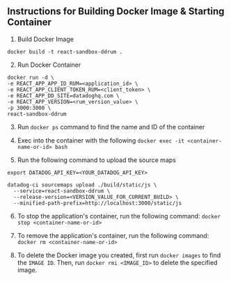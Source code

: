 ## Instructions for Building Docker Image & Starting Container

1. Build Docker Image
```
docker build -t react-sandbox-ddrum .
```

2. Run Docker Container
```
docker run -d \
-e REACT_APP_APP_ID_RUM=<application_id> \
-e REACT_APP_CLIENT_TOKEN_RUM=<client_token> \
-e REACT_APP_DD_SITE=datadoghq.com \
-e REACT_APP_VERSION=<rum_version_value> \
-p 3000:3000 \
react-sandbox-ddrum
```
3. Run `docker ps` command to find the name and ID of the container

4. Exec into the container with the following `docker exec -it <container-name-or-id> bash`

5. Run the following command to upload the source maps
```
export DATADOG_API_KEY=<YOUR_DATADOG_API_KEY>

datadog-ci sourcemaps upload ./build/static/js \
  --service=react-sandbox-ddrum \
  --release-version=<VERSION_VALUE_FOR_CURRENT_BUILD> \
  --minified-path-prefix=http://localhost:3000/static/js
```

6. To stop the application's container, run the following command: `docker stop <container-name-or-id>`

7. To remove the application's container, run the following command: `docker rm <container-name-or-id>`

8. To delete the Docker image you created, first run `docker images` to find the `IMAGE ID`. Then, run `docker rmi <IMAGE_ID>` to delete the specified image.